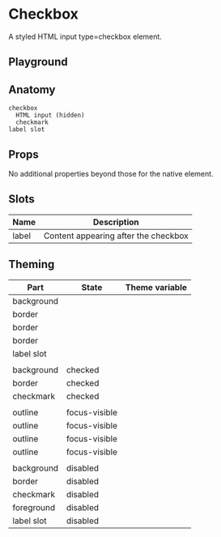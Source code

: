 <script>
    import Example from './CheckboxExample.svelte';
    import ThemePropCard from '../ThemePropCard.svelte';
</script>

# Checkbox

A styled HTML input type=checkbox element.

## Playground

<Example />

## Anatomy

```
checkbox
  HTML input (hidden)
  checkmark
label slot
```

## Props

No additional properties beyond those for the native element.

## Slots

| Name  | Description                          |
| ----- | ------------------------------------ |
| label | Content appearing after the checkbox |

## Theming

| Part       | State         | Theme variable                                              |
| ---------- | ------------- | ----------------------------------------------------------- |
| background |               | <ThemePropCard name='--Input__background-color'/>           |
| border     |               | <ThemePropCard name='--Input__border-color'/>               |
| border     |               | <ThemePropCard name='--Input__border-style'/>               |
| border     |               | <ThemePropCard name='--Input__border-width'/>               |
| label slot |               | <ThemePropCard name='--Input__color'/>                      |
|            |               |                                                             |
| background | checked       | <ThemePropCard name='--Input__background-color'/>           |
| border     | checked       | <ThemePropCard name='--Input__border-color'/>               |
| checkmark  | checked       | <ThemePropCard name='--Input__color'/>                      |
|            |               |                                                             |
| outline    | focus-visible | <ThemePropCard name='--Common__outline-color'/>             |
| outline    | focus-visible | <ThemePropCard name='--Common__outline-offset '/>           |
| outline    | focus-visible | <ThemePropCard name='--Common__outline-style'/>             |
| outline    | focus-visible | <ThemePropCard name='--Common__outline-width'/>             |
|            |               |                                                             |
| background | disabled      | <ThemePropCard name='--Input__background-color--disabled'/> |
| border     | disabled      | <ThemePropCard name='--Input__border-color--disabled'/>     |
| checkmark  | disabled      | <ThemePropCard name='---Input__color--disabled'/>           |
| foreground | disabled      | <ThemePropCard name='--Input__color--disabled'/>            |
| label slot | disabled      | <ThemePropCard name='--Input__color--disabled'/>            |
